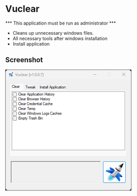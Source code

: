 # Vuclear

*** This application must be run as administrator ***

- Cleans up unnecessary windows files.
- All necessary tools after windows installation
- Install application
## Screenshot
![alt text](https://github.com/volkanustabas/Vuclear/blob/master/ss_vuclear.png)
